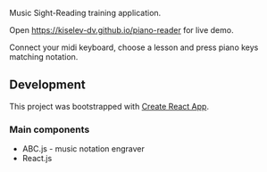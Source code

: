 Music Sight-Reading training application.

Open https://kiselev-dv.github.io/piano-reader for live demo.

Connect your midi keyboard, choose a lesson and press piano keys
matching notation.

## Development

This project was bootstrapped with [Create React App](https://github.com/facebook/create-react-app).

### Main components

* ABC.js - music notation engraver
* React.js


